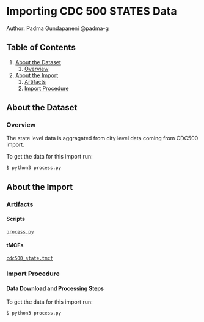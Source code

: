 # Importing CDC 500 STATES Data

Author: Padma Gundapaneni @padma-g

## Table of Contents
1. [About the Dataset](#about-the-dataset)
    1. [Overview](#overview)
2. [About the Import](#about-the-import)
    1. [Artifacts](#artifacts)
    2. [Import Procedure](#import-procedure)

## About the Dataset

### Overview
The state level data is aggragated from city level data coming from CDC500 import. 

To get the data for this import run:
```bash
$ python3 process.py
```

## About the Import

### Artifacts

#### Scripts
[`process.py`](https://github.com/datacommonsorg/data/blob/master//scripts/us_cdc/cdc500_state/process.py)


#### tMCFs
[`cdc500_state.tmcf`](https://github.com/datacommonsorg/data/blob/master/scripts/us_cdc/cdc500_state/cdc500_state.tmcf)

### Import Procedure

#### Data Download and Processing Steps

To get the data for this import run:

```bash
$ python3 process.py
```
